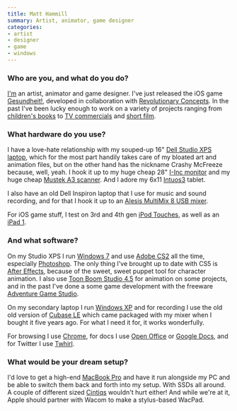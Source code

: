 ```yaml
---
title: Matt Hammill
summary: Artist, animator, game designer
categories:
- artist
- designer
- game
- windows
---
```


### Who are you, and what do you do?

[I'm](http://www.matthammill.com "Matt's website.") an artist, animator and game designer. I've just released the iOS game [Gesundheit!][gesundheit-ios], developed in collaboration with [Revolutionary Concepts](http://www.revolutionaryconcepts.net/ "iOS developers."). In the past I've been lucky enough to work on a variety of projects ranging from [children's books](http://www.amazon.com/Sir-Reginalds-Logbook-Matt-Hammill/dp/1554532027 "Matt's book on Amazon.") to [TV commercials](http://www.matthammill.com/index.php/animation/showreel-2010/ "Matt's showreel.") and [short film](http://www.matthammill.com/index.php/animation/hazed/ "Matt's short film, Hazed.").

### What hardware do you use?

I have a love-hate relationship with my souped-up 16" [Dell Studio XPS laptop][studio-xps-1647], which for the most part handily takes care of my bloated art and animation files, but on the other hand has the nickname Crashy McFreeze because, well, yeah. I hook it up to my huge cheap 28" [I-Inc monitor][if-281dpb] and my huge cheap [Mustek A3 scanner][scanexpress-a3-usb-1200-pro]. And I adore my 6x11 [Intuos3][intuos] tablet.

I also have an old Dell Inspiron laptop that I use for music and sound recording, and for that I hook it up to an [Alesis MultiMix 8 USB mixer][multimix-8].

For iOS game stuff, I test on 3rd and 4th gen [iPod Touches][ipod-touch], as well as an [iPad 1][ipad].

### And what software?

On my Studio XPS I run [Windows 7][windows-7] and use [Adobe CS2][creative-suite] all the time, especially [Photoshop][]. The only thing I've brought up to date with CS5 is [After Effects][after-effects], because of the sweet, sweet puppet tool for character animation. I also use [Toon Boom Studio 4.5][toon-boom-studio] for animation on some projects, and in the past I've done a some game development with the freeware [Adventure Game Studio][adventure-game-studio].

On my secondary laptop I run [Windows XP][windows-xp] and for recording I use the old old version of [Cubase LE][cubase-le] which came packaged with my mixer when I bought it five years ago. For what I need it for, it works wonderfully.

For browsing I use [Chrome][], for docs I use [Open Office][openoffice] or [Google Docs][google-docs], and for Twitter I use [Twhirl][].

### What would be your dream setup?

I'd love to get a high-end [MacBook Pro][macbook-pro] and have it run alongside my PC and be able to switch them back and forth into my setup. With SSDs all around. A couple of different sized [Cintiqs][cintiq] wouldn't hurt either! And while we're at it, Apple should partner with Wacom to make a stylus-based WacPad.

[adventure-game-studio]: https://www.adventuregamestudio.co.uk/ "A GUI for creating point-and-click games."
[after-effects]: https://www.adobe.com/products/aftereffects.html "Motion graphics and video editing software."
[chrome]: https://www.google.com/intl/en/chrome/browser/ "A WebKit-based browser, where each tab runs in its own thread."
[cintiq]: https://www.wacom.com/en/us/cintiq "A computer screen you can draw on."
[creative-suite]: https://www.adobe.com/creativecloud.html "A collection of design tools."
[cubase-le]: https://en.wikipedia.org/wiki/Steinberg_Cubase "Music creation software."
[gesundheit-ios]: https://itunes.apple.com/us/app/gesundheit!/id449344432 "A very cute game for iOS based around sneezing."
[google-docs]: https://en.wikipedia.org/wiki/Google_Docs "A web-based office suite."
[if-281dpb]: http://www.i-inc-usa.com/Product/iF281HPB.htm "A 28 inch TFT display."
[intuos]: https://www.wacom.com/en-us/products/pen-tablets/intuos "A pen tablet."
[ipad]: https://www.apple.com/ipad/ "A tablet device."
[ipod-touch]: https://www.apple.com/ipod-touch/ "It's like an iPhone, without the phone bit."
[macbook-pro]: https://www.apple.com/macbook-pro/ "A laptop."
[multimix-8]: https://www.alesis.com/multimix8usb "A USB audio interface/mixer."
[openoffice]: http://www.openoffice.org/ "An open-source office suite."
[photoshop]: https://www.adobe.com/products/photoshop.html "A bitmap image editor."
[scanexpress-a3-usb-1200-pro]: http://www.mustek.com/index.php?option=com_virtuemart&page=shop.product_details&flypage=shop.flypage&product_id=207&Itemid=26&vmcchk=1 "A scanner."
[studio-xps-1647]: https://www.dell.com/us/dfh/p/studio-xps-16/pd "A 16 inch PC laptop."
[toon-boom-studio]: https://www.toonboom.com/products/toon-boom-studio "A 2D animation software package."
[twhirl]: http://www.twhirl.org/ "An AIR-based Twitter client."
[windows-7]: https://en.wikipedia.org/wiki/Windows_7 "An operating system."
[windows-xp]: https://en.wikipedia.org/wiki/Windows_XP "An operating system for x86 computers."
